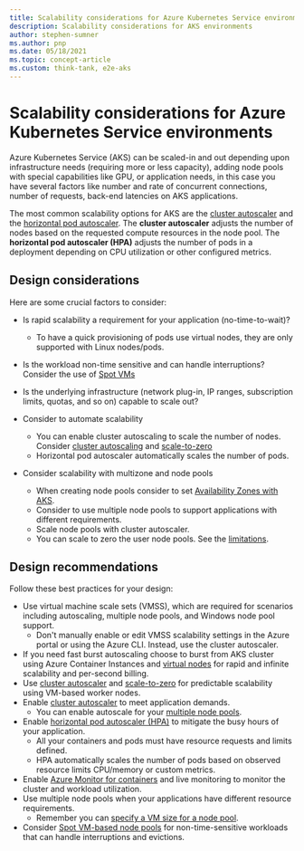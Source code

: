 ```yaml
---
title: Scalability considerations for Azure Kubernetes Service environments
description: Scalability considerations for AKS environments
author: stephen-sumner
ms.author: pnp
ms.date: 05/18/2021
ms.topic: concept-article
ms.custom: think-tank, e2e-aks
---
```


# Scalability considerations for Azure Kubernetes Service environments

Azure Kubernetes Service (AKS) can be scaled-in and out depending upon infrastructure needs (requiring more or less capacity), adding node pools with special capabilities like GPU, or application needs, in this case you have several factors like number and rate of concurrent connections, number of requests, back-end latencies on AKS applications.

The most common scalability options for AKS are the [cluster autoscaler](/azure/aks/cluster-autoscaler) and the [horizontal pod autoscaler](/azure/aks/cluster-autoscaler#configure-the-horizontal-pod-autoscaler). The **cluster autoscaler** adjusts the number of nodes based on the requested compute resources in the node pool. The **horizontal pod autoscaler (HPA)** adjusts the number of pods in a deployment depending on CPU utilization or other configured metrics.

## Design considerations

Here are some crucial factors to consider:

- Is rapid scalability a requirement for your application (no-time-to-wait)?
  - To have a quick provisioning of pods use virtual nodes, they are only supported with Linux nodes/pods.
- Is the workload non-time sensitive and can handle interruptions? Consider the use of [Spot VMs](/azure/aks/spot-node-pool)
- Is the underlying infrastructure (network plug-in, IP ranges, subscription limits, quotas, and so on) capable to scale out?
- Consider to automate scalability

  - You can enable cluster autoscaling to scale the number of nodes. Consider [cluster autoscaling](/azure/aks/cluster-autoscaler) and [scale-to-zero](/azure/aks/scale-cluster#scale-user-node-pools-to-0)
  - Horizontal pod autoscaler automatically scales the number of pods.
- Consider scalability with multizone and node pools
  - When creating node pools consider to set [Availability Zones with AKS](/azure/aks/availability-zones).
  - Consider to use multiple node pools to support applications with different requirements.
  - Scale node pools with cluster autoscaler.
  - You can scale to zero the user node pools. See the [limitations](/azure/aks/use-multiple-node-pools#limitations).

## Design recommendations

Follow these best practices for your design:

- Use virtual machine scale sets (VMSS), which are required for scenarios including autoscaling, multiple node pools, and Windows node pool support.
  - Don't manually enable or edit VMSS scalability settings in the Azure portal or using the Azure CLI.  Instead, use the cluster autoscaler.
- If you need fast burst autoscaling choose to burst from AKS cluster using Azure Container Instances and [virtual nodes](/azure/aks/virtual-nodes-portal) for rapid and infinite scalability and per-second billing.
- Use [cluster autoscaler](/azure/aks/cluster-autoscaler) and [scale-to-zero](/azure/aks/scale-cluster#scale-user-node-pools-to-0) for predictable scalability using VM-based worker nodes.
- Enable [cluster autoscaler](/azure/aks/cluster-autoscaler) to meet application demands.
  - You can enable autoscale for your [multiple node pools](/azure/aks/cluster-autoscaler#use-the-cluster-autoscaler-with-multiple-node-pools-enabled).
- Enable [horizontal pod autoscaler (HPA)](/azure/aks/concepts-scale#horizontal-pod-autoscaler) to mitigate the busy hours of your application.
  - All your containers and pods must have resource requests and limits defined.
  - HPA automatically scales the number of pods based on observed resource limits CPU/memory or custom metrics.
- Enable [Azure Monitor for containers](/azure/azure-monitor/containers/container-insights-overview) and live monitoring to monitor the cluster and workload utilization.
- Use multiple node pools when your applications have different resource requirements.
  - Remember you can [specify a VM size for a node pool](/azure/aks/use-multiple-node-pools#specify-a-vm-size-for-a-node-pool).
- Consider [Spot VM-based node pools](/azure/aks/spot-node-pool) for non-time-sensitive workloads that can handle interruptions and evictions.
